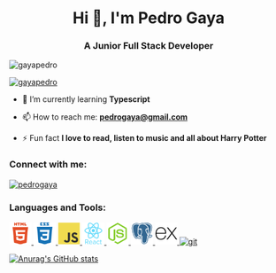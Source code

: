 <h1 align="center">Hi 👋, I'm Pedro Gaya</h1>
<h3 align="center">A Junior Full Stack Developer</h3>

<p align="left"> <img src="https://komarev.com/ghpvc/?username=gayapedro&label=Profile%20views&color=0e75b6&style=flat" alt="gayapedro" /> </p>

<p align="left"> <a href="https://github.com/ryo-ma/github-profile-trophy"><img src="https://github-profile-trophy.vercel.app/?username=gayapedro&margin-w=20&title=Commit,Followers,Repositories" alt="gayapedro" /></a> </p>

- 🌱 I’m currently learning **Typescript**

- 📫 How to reach me: **pedrogaya@gmail.com**

- ⚡ Fun fact **I love to read, listen to music and all about Harry Potter**

<h3 align="left">Connect with me:</h3>
<p align="left">
<a href="https://linkedin.com/in/pedrogaya" target="blank"><img align="center" src="https://raw.githubusercontent.com/rahuldkjain/github-profile-readme-generator/master/src/images/icons/Social/linked-in-alt.svg" alt="pedrogaya" height="30" width="40" /></a>
</p>

<h3 align="left">Languages and Tools:</h3>
<div class="skills">
<p align="left"> 
  <a href="https://www.w3.org/html/" target="_blank"> <img src="https://raw.githubusercontent.com/devicons/devicon/master/icons/html5/html5-plain-wordmark.svg" alt="html5" width="40" height="40"/> </a>
  <a href="https://www.w3schools.com/css/" target="_blank"> <img src="https://raw.githubusercontent.com/devicons/devicon/master/icons/css3/css3-plain-wordmark.svg" alt="css3" width="40" height="40"/> </a> 
  <a href="https://developer.mozilla.org/en-US/docs/Web/JavaScript" target="_blank"> <img src="https://raw.githubusercontent.com/devicons/devicon/master/icons/javascript/javascript-original.svg" alt="javascript" width="40" height="40"/> </a> 
  <a href="https://reactjs.org/" target="_blank"> <img src="https://raw.githubusercontent.com/devicons/devicon/master/icons/react/react-original-wordmark.svg" alt="react" width="40" height="40"/> </a>
  <a href="https://nodejs.org" target="_blank"> <img src="https://raw.githubusercontent.com/devicons/devicon/master/icons/nodejs/nodejs-original.svg" alt="nodejs" width="40" height="40"/> </a>
  <a href="https://www.postgresql.org" target="_blank"> <img src="https://raw.githubusercontent.com/devicons/devicon/master/icons/postgresql/postgresql-plain.svg" alt="postgresql" width="40" height="40"/> </a> 
  <a href="https://expressjs.com" target="_blank"> <img src="https://raw.githubusercontent.com/devicons/devicon/master/icons/express/express-original.svg" alt="express" width="40" height="40"/> </a> 
  <a href="https://git-scm.com/" target="_blank"> <img src="https://www.vectorlogo.zone/logos/git-scm/git-scm-icon.svg" alt="git" width="40" height="40"/> </a>
</p>
</div>

[![Anurag's GitHub stats](https://github-readme-stats.vercel.app/api?username=gayapedro&hide=prs,issues&count_private=true&show_icons=true&theme=dracula)](https://github.com/anuraghazra/github-readme-stats)
